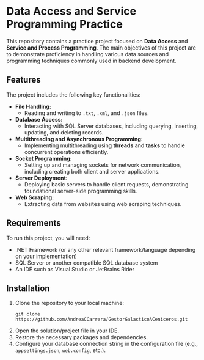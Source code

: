 <h1>Data Access and Service Programming Practice</h1>

<p>This repository contains a practice project focused on <strong>Data Access</strong> and <strong>Service and Process Programming</strong>. The main objectives of this project are to demonstrate proficiency in handling various data sources and programming techniques commonly used in backend development.</p>

<h2>Features</h2>

<p>The project includes the following key functionalities:</p>

<ul>
  <li><strong>File Handling:</strong>
    <ul>
      <li>Reading and writing to <code>.txt</code>, <code>.xml</code>, and <code>.json</code> files.</li>
    </ul>
  </li>

  <li><strong>Database Access:</strong>
    <ul>
      <li>Interacting with SQL Server databases, including querying, inserting, updating, and deleting records.</li>
    </ul>
  </li>

  <li><strong>Multithreading and Asynchronous Programming:</strong>
    <ul>
      <li>Implementing multithreading using <strong>threads</strong> and <strong>tasks</strong> to handle concurrent operations efficiently.</li>
    </ul>
  </li>

  <li><strong>Socket Programming:</strong>
    <ul>
      <li>Setting up and managing sockets for network communication, including creating both client and server applications.</li>
    </ul>
  </li>

  <li><strong>Server Deployment:</strong>
    <ul>
      <li>Deploying basic servers to handle client requests, demonstrating foundational server-side programming skills.</li>
    </ul>
  </li>

  <li><strong>Web Scraping:</strong>
    <ul>
      <li>Extracting data from websites using web scraping techniques.</li>
    </ul>
  </li>
</ul>

<h2>Requirements</h2>

<p>To run this project, you will need:</p>

<ul>
  <li>.NET Framework (or any other relevant framework/language depending on your implementation)</li>
  <li>SQL Server or another compatible SQL database system</li>
  <li>An IDE such as Visual Studio or JetBrains Rider</li>
</ul>

<h2>Installation</h2>

<ol>
  <li>Clone the repository to your local machine:</li>
  <pre><code>git clone https://github.com/AndreaCCarrera/GestorGalacticoACeniceros.git</code></pre>

  <li>Open the solution/project file in your IDE.</li>

  <li>Restore the necessary packages and dependencies.</li>

  <li>Configure your database connection string in the configuration file (e.g., <code>appsettings.json</code>, <code>web.config</code>, etc.).</li>
</ol>
